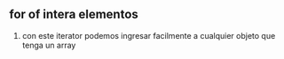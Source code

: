 ## for of intera elementos

1. con este iterator podemos ingresar facilmente a cualquier objeto que tenga un array